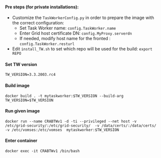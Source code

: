 #### Pre steps (for private installations):
- Customize the `TaskWorkerConfig.py` in order to prepare the image with the correct configuration:
  - Set Task Worker name:                                     `config.TaskWorker.name`
  - Enter Grid host certificate DN:                           `config.MyProxy.serverdn`
  - If needed, modify host name for the fronted :             `config.TaskWorker.resturl`
- Edit `install_TW.sh` to set which repo will be used for the build: `export REPO`


#### Set TW version
`TW_VERSION=3.3.2003.rc4`

#### Build image 
`docker build . -t mytaskworker:$TW_VERSION --build-arg TW_VERSION=$TW_VERSION`

#### Run given image 
`docker run --name CRABTWv1 -d -ti --privileged --net host -v /etc/grid-security/:/etc/grid-security/  -v /data/certs/:/data/certs/  -v /etc/vomses:/etc/vomses  mytaskworker:$TW_VERSION`

#### Enter container
`docker exec -it CRABTWv1 /bin/bash`
